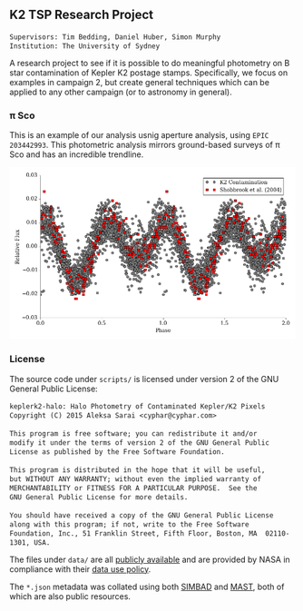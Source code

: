 ## K2 TSP Research Project ##
```
Supervisors: Tim Bedding, Daniel Huber, Simon Murphy
Institution: The University of Sydney
```

A research project to see if it is possible to do meaningful photometry on B
star contamination of Kepler K2 postage stamps. Specifically, we focus on
examples in campaign 2, but create general techniques which can be applied to
any other campaign (or to astronomy in general).

### &pi; Sco ###
This is an example of our analysis usnig aperture analysis, using
`EPIC 203442993`. This photometric analysis mirrors ground-based surveys of
&pi; Sco and has an incredible trendline.

![piscoexample.png](piscoexample.png)

### License ###
The source code under `scripts/` is licensed under version 2 of the GNU General
Public License:

```
keplerk2-halo: Halo Photometry of Contaminated Kepler/K2 Pixels
Copyright (C) 2015 Aleksa Sarai <cyphar@cyphar.com>

This program is free software; you can redistribute it and/or
modify it under the terms of version 2 of the GNU General Public
License as published by the Free Software Foundation.

This program is distributed in the hope that it will be useful,
but WITHOUT ANY WARRANTY; without even the implied warranty of
MERCHANTABILITY or FITNESS FOR A PARTICULAR PURPOSE.  See the
GNU General Public License for more details.

You should have received a copy of the GNU General Public License
along with this program; if not, write to the Free Software
Foundation, Inc., 51 Franklin Street, Fifth Floor, Boston, MA  02110-1301, USA.
```

The files under `data/` are all [publicly available][k2-archive] and are
provided by NASA in compliance with their [data use policy][k2-data-policy].

The `*.json` metadata was collated using both [SIMBAD][simbad] and
[MAST][k2-search], both of which are also public resources.

[k2-archive]: https://archive.stsci.edu/pub/k2/target_pixel_files/
[k2-data-policy]: https://archive.stsci.edu/data_use.html
[k2-search]: https://archive.stsci.edu/k2/data_search/search.php
[simbad]: http://simbad.u-strasbg.fr/simbad/
